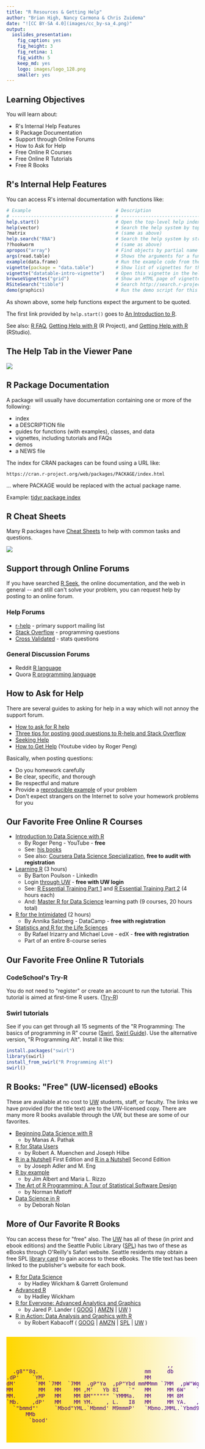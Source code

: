```yaml
---
title: "R Resources & Getting Help"
author: "Brian High, Nancy Carmona & Chris Zuidema"
date: "![CC BY-SA 4.0](images/cc_by-sa_4.png)"
output:
  ioslides_presentation:
    fig_caption: yes
    fig_height: 3
    fig_retina: 1
    fig_width: 5
    keep_md: yes
    logo: images/logo_128.png
    smaller: yes
---
```




## Learning Objectives

You will learn about:

* R's Internal Help Features
* R Package Documentation
* Support through Online Forums
* How to Ask for Help
* Free Online R Courses
* Free Online R Tutorials
* Free R Books

## R's Internal Help Features

You can access R's internal documentation with functions like:


```r
# Example                               # Description
# ------------------------------------- # --------------------------------------
help.start()                            # Open the top-level help index
help(vector)                            # Search the help system by topic
?matrix                                 # (same as above)
help.search("RNA")                      # Search the help system by string
??hookworm                              # (same as above)
apropos("array")                        # Find objects by partial name
args(read.table)                        # Shows the arguments for a function
example(data.frame)                     # Run the example code from the package
vignette(package = "data.table")        # Show list of vignettes for this package
vignette("datatable-intro-vignette")    # Open this vignette in the help viewer
browseVignettes("grid")                 # Show an HTML page of vignettes for a topic
RSiteSearch("tibble")                   # Search http://search.r-project.org
demo(graphics)                          # Run the demo script for this package
```

As shown above, some help functions expect the argument to be quoted.

The first link provided by `help.start()` goes to [An Introduction to R](https://cran.r-project.org/doc/manuals/r-release/R-intro.html). 

See also: [R FAQ](https://cran.r-project.org/doc/FAQ/R-FAQ.html), 
[Getting Help with R](https://www.r-project.org/help.html) (R Project), 
and [Getting Help with R](https://support.rstudio.com/hc/en-us/articles/200552336-Getting-Help-with-R) (RStudio).

## The Help Tab in the Viewer Pane 

![](images/help.png)

## R Package Documentation

A package will usually have documentation containing one or more of the following:

* index
* a DESCRIPTION file
* guides for functions (with examples), classes, and data
* vignettes, including tutorials and FAQs
* demos
* a NEWS file

The index for CRAN packages can be found using a URL like:

```
https://cran.r-project.org/web/packages/PACKAGE/index.html
```

... where PACKAGE would be replaced with the actual package name.

Example: [tidyr package index](https://cran.r-project.org/web/packages/tidyr/index.html)

## R Cheat Sheets

Many R packages have [Cheat Sheets](https://rstudio.com/resources/cheatsheets/) 
to help with common tasks and questions.

![](images/cheatsheet.png)

## Support through Online Forums

If you have searched [R Seek](http://rseek.org/), the online documentation, and 
the web in general -- and still can't solve your problem, you can request help by 
posting to an online forum.

### Help Forums

* [r-help](https://stat.ethz.ch/mailman/listinfo/r-help) - primary support mailing list
* [Stack Overflow](http://stackoverflow.com/questions/tagged/r) - programming questions
* [Cross Validated](http://stats.stackexchange.com/questions/tagged/r) - stats questions

### General Discussion Forums

* Reddit [R language](https://www.reddit.com/r/Rlanguage/)
* Quora [R programming language](https://www.quora.com/topic/R-programming-language)

## How to Ask for Help

There are several guides to asking for help in a way which will not annoy the
support forum.

* [How to ask for R help](http://blog.revolutionanalytics.com/2014/01/how-to-ask-for-r-help.html)
* [Three tips for posting good questions to R-help and Stack Overflow](https://www.r-bloggers.com/three-tips-for-posting-good-questions-to-r-help-and-stack-overflow/)
* [Seeking Help](http://r-bio.github.io/seeking-help/)
* [How to Get Help](https://www.youtube.com/watch?v=ZFaWxxzouCY) (Youtube video by Roger Peng)

Basically, when posting questions:

* Do you homework carefully
* Be clear, specific, and thorough
* Be respectful and mature
* Provide a [reproducible example](http://stackoverflow.com/questions/5963269/how-to-make-a-great-r-reproducible-example%20) of your problem
* Don't expect strangers on the Internet to solve your homework problems for you

## Our Favorite Free Online R Courses

* [Introduction to Data Science with R](https://www.youtube.com/watch?v=EiKxy5IecUw&list=PLycnP7USbo1XGmTeFAAzr79e8V7zr7Ccx)
    - By Roger Peng - YouTube - **free**
    - See: [his books](https://leanpub.com/u/rdpeng)
    - See also: [Coursera Data Science Specialization](https://www.coursera.org/specializations/jhu-data-science), **free to audit with registration**
* [Learning R](https://www.linkedin.com/learning/learning-r-2) (3 hours) 
    - By Barton Poulson - LinkedIn
    - Login [through UW](https://lnkd.in/ge35aet) - **free with UW login**
    - See: [R Essential Training Part 1](https://bit.ly/3hvZk14) and [R Essential Training Part 2](https://bit.ly/35sPYRs) (4 hours each)
    - And: [Master R for Data Science](https://www.linkedin.com/learning/paths/master-r-for-data-science) learning path (9 courses, 20 hours total)
* [R for the Intimidated](https://www.datacamp.com/courses/r-for-the-intimidated) (2 hours)
    - By Annika Salzberg - DataCamp - **free with registration**
* [Statistics and R for the Life Sciences](https://www.edx.org/course/statistics-r-life-sciences-harvardx-ph525-1x)
    - By Rafael Irizarry and Michael Love - edX - **free with registration**
    - Part of an entire 8-course series

## Our Favorite Free Online R Tutorials

### CodeSchool's Try-R

You do not need to "register" or create an account to run the tutorial. This tutorial is aimed at first-time R users. ([Try-R](http://tryr.codeschool.com/))

### Swirl tutorials

See if you can get through all 15 segments of the "R Programming: The basics of programming in R" course ([Swirl](http://swirlstats.com/students.html),
[Swirl Guide](https://github.com/ClaudiaBrauer/A-very-short-introduction-to-R/blob/master/documents/Using%20swirl%20to%20practise%20R.pdf)). Use the alternative version, "R Programming Alt". Install it like this:


```r
install.packages("swirl")
library(swirl)
install_from_swirl("R Programming Alt")
swirl()
```

## R Books: "Free" (UW-licensed) eBooks

These are available at no cost to [UW](https://www.lib.washington.edu/) students, 
staff, or faculty. The links we have provided (for the title text) are to the 
UW-licensed copy. There are many more R books available through the UW, but these
are some of our favorites.

- [Beginning Data Science with R](http://alliance-primo.hosted.exlibrisgroup.com/UW:all:CP71215329450001451)
    - by Manas A. Pathak
- [R for Stata Users](http://alliance-primo.hosted.exlibrisgroup.com/UW:all:CP71161669170001451)
    - by Robert A. Muenchen and Joseph Hilbe
- [R in a Nutshell](http://alliance-primo.hosted.exlibrisgroup.com/UW:all:CP71155074480001451) First Edition and [R in a Nutshell](https://alliance-primo.hosted.exlibrisgroup.com/permalink/f/kjtuig/CP71189583280001451) Second Edition
    - by Joseph Adler and M. Eng
- [R by example](http://alliance-primo.hosted.exlibrisgroup.com/UW:all:CP71109296790001451)
    - by Jim Albert and Maria L. Rizzo
- [The Art of R Programming: A Tour of Statistical Software Design](https://alliance-primo.hosted.exlibrisgroup.com/permalink/f/kjtuig/CP71185032870001451) 
    - by Norman Matloff
- [Data Science in R](http://alliance-primo.hosted.exlibrisgroup.com/UW:all:CP71284212860001451)
    - by Deborah Nolan

## More of Our Favorite R Books

You can access these for "free" also. The [UW](https://www.lib.washington.edu/) has all of these (in print and ebook editions) and the Seattle Public Library ([SPL](http://www.spl.org/))
has two of these as eBooks through O'Reilly's Safari website. Seattle residents
may obtain a free SPL [library card](http://www.spl.org/using-the-library/get-started/get-a-library-card) to gain access to these eBooks. The title text
has been linked to the publisher's website for each book.

* [R for Data Science](https://r4ds.had.co.nz/)
    - by Hadley Wickham & Garrett Grolemund
* [Advanced R](http://adv-r.had.co.nz/)
    - by Hadley Wickham
* [R for Everyone: Advanced Analytics and Graphics](http://www.jaredlander.com/r-for-everyone/)
    - by Jared P. Lander ( [GOOG](https://www.google.com/search?tbo=p&tbm=bks&q=intitle:%22R+for+Everyone%3A+Advanced+Analytics+and+Graphics%22&num=10&gws_rd=ssl) | [AMZN](http://www.amazon.com/dp/0321888030/?tag=5308-0610-7646) | [UW](http://alliance-primo.hosted.exlibrisgroup.com/primo_library/libweb/action/search.do?fn=search&ct=search&vid=UW&vl%28753972432UI0%29=title&vl%281UIStartWith0%29=starts+with&vl%28freeText0%29=%22R+for+Everyone%3A+Advanced+Analytics+and+Graphics%22&Submit=Search) )
* [R in Action: Data Analysis and Graphics with R](https://www.manning.com/books/r-in-action-second-edition) 
    - by Robert Kabacoff ( [GOOG](https://www.google.com/search?tbo=p&tbm=bks&q=intitle:%22R+in+Action%3A+Data+Analysis+and+Graphics+with+R%22&num=10&gws_rd=ssl) | [AMZN](http://www.amazon.com/dp/1617291382/?tag=5308-0610-7646) | [SPL](https://seattle.bibliocommons.com/search?t=title&search_category=title&q=%22R+in+Action%3A+Data+Analysis+and+Graphics+with+R%22&commit=Search) | [UW](http://alliance-primo.hosted.exlibrisgroup.com/primo_library/libweb/action/search.do?fn=search&ct=search&vid=UW&vl%28753972432UI0%29=title&vl%281UIStartWith0%29=starts+with&vl%28freeText0%29=%22R+in+Action%3A+Data+Analysis+and+Graphics+with+R%22&Submit=Search) )

## 


<pre style="color: indigo; background: linear-gradient(to right, gold, rgba(255,0,0,0)); padding-top: 50px; padding-bottom: 50px;">
                                                                                        
                                                  ,,                                    
  .g8""8q.                                 mm     db                           ,M"""b.  
.dP'    `YM.                               MM                                  89'  `Mg 
dM'      `MM `7MM  `7MM  .gP"Ya  ,pP"Ybd mmMMmm `7MM  ,pW"Wq.`7MMpMMMb.  ,pP"Ybd    ,M9 
MM        MM   MM    MM ,M'   Yb 8I   `"   MM     MM 6W'   `Wb MM    MM  8I   `" mMMY'  
MM.      ,MP   MM    MM 8M"""""" `YMMMa.   MM     MM 8M     M8 MM    MM  `YMMMa. MM     
`Mb.    ,dP'   MM    MM YM.    , L.   I8   MM     MM YA.   ,A9 MM    MM  L.   I8 ,,     
  `"bmmd"'     `Mbod"YML.`Mbmmd' M9mmmP'   `Mbmo.JMML.`Ybmd9'.JMML  JMML.M9mmmP' db     
      MMb                                                                               
       `bood'
</pre>
<!-- http://patorjk.com/software/taag/#p=display&f=Georgia11&t=Questions%3F%0A -->
